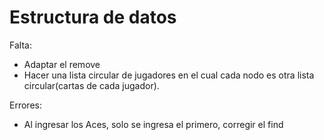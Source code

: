 # Estructura de datos

Falta:
- Adaptar el remove
- Hacer una lista circular de jugadores en el cual cada nodo es otra lista circular(cartas de cada jugador).

Errores:
- Al ingresar los Aces, solo se ingresa el primero, corregir el find
